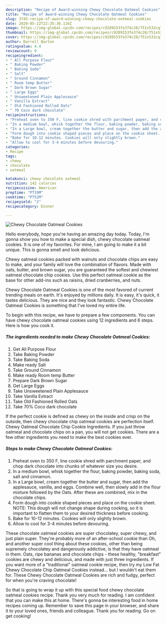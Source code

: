 ```yaml
---
description: "Recipe of Award-winning Chewy Chocolate Oatmeal Cookies"
title: "Recipe of Award-winning Chewy Chocolate Oatmeal Cookies"
slug: 3745-recipe-of-award-winning-chewy-chocolate-oatmeal-cookies
date: 2020-05-22T22:35:36.116Z
image: https://img-global.cpcdn.com/recipes/c9289153fe374c28/751x532cq70/chewy-chocolate-oatmeal-cookies-recipe-main-photo.jpg
thumbnail: https://img-global.cpcdn.com/recipes/c9289153fe374c28/751x532cq70/chewy-chocolate-oatmeal-cookies-recipe-main-photo.jpg
cover: https://img-global.cpcdn.com/recipes/c9289153fe374c28/751x532cq70/chewy-chocolate-oatmeal-cookies-recipe-main-photo.jpg
author: Darrell Barton
ratingvalue: 4.4
reviewcount: 9
recipeingredient:
- " All Purpose Flour"
- " Baking Powder"
- " Baking Soda"
- " Salt"
- " Ground Cinnamon"
- " Room temp Butter"
- " Dark Brown Sugar"
- " Large Eggs"
- " Unsweetened Plain Applesauce"
- " Vanilla Extract"
- " Old Fashioned Rolled Oats"
- " 70 Coco dark chocolate"
recipeinstructions:
- "Preheat oven to 350 F, line cookie shred with parchment paper, and chop dark chocolate into chunks of whatever size you desire."
- "In a medium bowl, whisk together the flour, baking powder, baking soda, salt and cinnamon."
- "In a Large bowl, cream together the butter and sugar, then add the applesauce, vanilla, and eggs. Combine well, then slowly add in the flour mixture followed by the Oats. After these are combined, mix in the chocolate chips."
- "Form dough into cookie shaped pieces and place on the cookie sheet. NOTE: This dough will not change shape during cooking, so it is important to flatten them to your desired thickness before cooking."
- "Bake for 10-12 minutes. Cookies will only slightly brown."
- "Allow to cool for 3-4 minutes before devouring."
categories:
- Recipe
tags:
- chewy
- chocolate
- oatmeal

katakunci: chewy chocolate oatmeal 
nutrition: 142 calories
recipecuisine: American
preptime: "PT19M"
cooktime: "PT52M"
recipeyield: "2"
recipecategory: Dinner

---
```



![Chewy Chocolate Oatmeal Cookies](https://img-global.cpcdn.com/recipes/c9289153fe374c28/751x532cq70/chewy-chocolate-oatmeal-cookies-recipe-main-photo.jpg)

Hello everybody, hope you're having an amazing day today. Today, I'm gonna show you how to make a special dish, chewy chocolate oatmeal cookies. It is one of my favorites. For mine, I am going to make it a bit unique. This is gonna smell and look delicious.

Chewy oatmeal cookies packed with walnuts and chocolate chips are easy to make, and your family will love the combination of flavors. Made with oats, butter, and brown sugar, you are guaranteed the softest and chewiest oatmeal chocolate chip cookies. Use this perfect oatmeal cookie as the base for other add-ins such as raisins, dried cranberries, and nuts.

Chewy Chocolate Oatmeal Cookies is one of the most favored of current trending meals on earth. It's enjoyed by millions daily. It is easy, it's quick, it tastes delicious. They are nice and they look fantastic. Chewy Chocolate Oatmeal Cookies is something that I've loved my entire life.


To begin with this recipe, we have to prepare a few components. You can have chewy chocolate oatmeal cookies using 12 ingredients and 6 steps. Here is how you cook it.

<!--inarticleads1-->

##### The ingredients needed to make Chewy Chocolate Oatmeal Cookies:

1. Get  All Purpose Flour
1. Take  Baking Powder
1. Take  Baking Soda
1. Make ready  Salt
1. Take  Ground Cinnamon
1. Make ready  Room temp Butter
1. Prepare  Dark Brown Sugar
1. Get  Large Eggs
1. Take  Unsweetened Plain Applesauce
1. Take  Vanilla Extract
1. Take  Old Fashioned Rolled Oats
1. Take  70% Coco dark chocolate


If the perfect cookie is defined as chewy on the inside and crisp on the outside, then chewy chocolate chip oatmeal cookies are perfection itself. Chewy Oatmeal Chocolate Chip Cookie Ingredients. If you just throw oatmeal and chocolate chips on a pan, you will not get cookies. There are a few other ingredients you need to make the best cookies ever. 

<!--inarticleads2-->

##### Steps to make Chewy Chocolate Oatmeal Cookies:

1. Preheat oven to 350 F, line cookie shred with parchment paper, and chop dark chocolate into chunks of whatever size you desire.
1. In a medium bowl, whisk together the flour, baking powder, baking soda, salt and cinnamon.
1. In a Large bowl, cream together the butter and sugar, then add the applesauce, vanilla, and eggs. Combine well, then slowly add in the flour mixture followed by the Oats. After these are combined, mix in the chocolate chips.
1. Form dough into cookie shaped pieces and place on the cookie sheet. NOTE: This dough will not change shape during cooking, so it is important to flatten them to your desired thickness before cooking.
1. Bake for 10-12 minutes. Cookies will only slightly brown.
1. Allow to cool for 3-4 minutes before devouring.


These chocolate oatmeal cookies are super chocolatey, super chewy, and just plain super. They&#39;re probably more of an after-school cookie than Oh, and another super cool thing about these cookies, other than being supremely chocolatey and dangerously addictive, is that they have oatmeal in them. Oats, ripe bananas and chocolate chips - these healthy, &#34;breakfast&#34; cookies are chewy and delicious, and made with just three ingredients. If you want more of a &#34;traditional&#34; oatmeal cookie recipe, then try my Low Fat Chewy Chocolate Chip Oatmeal Cookies instead… but I wouldn&#39;t eat them for. These Chewy Chocolate Oatmeal Cookies are rich and fudgy, perfect for when you&#39;re craving chocolate! 

So that is going to wrap it up with this special food chewy chocolate oatmeal cookies recipe. Thank you very much for reading. I am confident that you can make this at home. There's gonna be interesting food in home recipes coming up. Remember to save this page in your browser, and share it to your loved ones, friends and colleague. Thank you for reading. Go on get cooking!
